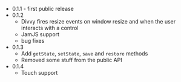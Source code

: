 * 0.1.1 - first public release
* 0.1.2
    * Divvy fires resize events on window resize and when the user interacts with a control
    * JamJS support
    * bug fixes
* 0.1.3
	* Add `getState`, `setState`, `save` and `restore` methods
	* Removed some stuff from the public API
* 0.1.4
	* Touch support
